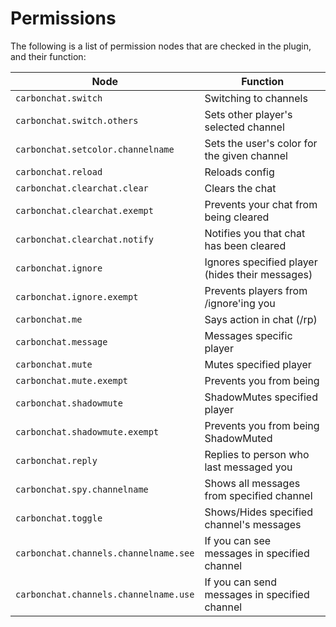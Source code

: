 # Permissions

The following is a list of permission nodes that are checked in the plugin, and their function:

Node | Function
--- | ---
`carbonchat.switch` | Switching to channels
`carbonchat.switch.others` | Sets other player's selected channel
`carbonchat.setcolor.channelname` | Sets the user's color for the given channel
`carbonchat.reload` | Reloads config
`carbonchat.clearchat.clear` | Clears the chat
`carbonchat.clearchat.exempt` | Prevents your chat from being cleared
`carbonchat.clearchat.notify` | Notifies you that chat has been cleared
`carbonchat.ignore` | Ignores specified player (hides their messages)
`carbonchat.ignore.exempt` | Prevents players from /ignore'ing you
`carbonchat.me` | Says action in chat (/rp)
`carbonchat.message` | Messages specific player
`carbonchat.mute` | Mutes specified player
`carbonchat.mute.exempt` | Prevents you from being 
`carbonchat.shadowmute` | ShadowMutes specified player
`carbonchat.shadowmute.exempt` | Prevents you from being ShadowMuted
`carbonchat.reply` | Replies to person who last messaged you
`carbonchat.spy.channelname` | Shows all messages from specified channel
`carbonchat.toggle` | Shows/Hides specified channel's messages
`carbonchat.channels.channelname.see` | If you can see messages in specified channel
`carbonchat.channels.channelname.use` | If you can send messages in specified channel